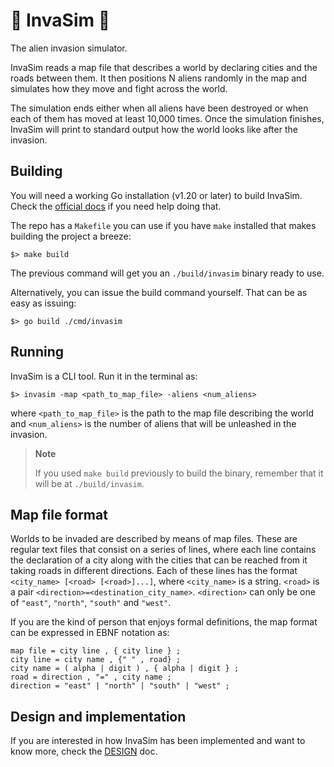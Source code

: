 # 👾 InvaSim 👾

The alien invasion simulator.

InvaSim reads a map file that describes a world by declaring cities and the roads between them. It then positions N aliens randomly in the map and simulates how they move and fight across the world.

The simulation ends either when all aliens have been destroyed or when each of them has moved at least 10,000 times. Once the simulation finishes, InvaSim will print to standard output how the world looks like after the invasion.

## Building

You will need a working Go installation (v1.20 or later) to build InvaSim. Check the [official docs](https://go.dev/doc/install) if you need help doing that.

The repo has a `Makefile` you can use if you have `make` installed that makes building the project a breeze:

```
$> make build
```

The previous command will get you an `./build/invasim` binary ready to use.

Alternatively, you can issue the build command yourself. That can be as easy as issuing:

```
$> go build ./cmd/invasim
```

## Running

InvaSim is a CLI tool. Run it in the terminal as:

```
$> invasim -map <path_to_map_file> -aliens <num_aliens>
```

where `<path_to_map_file>` is the path to the map file describing the world and `<num_aliens>` is the number of aliens that will be unleashed in the invasion.

> **Note**
>
> If you used `make build` previously to build the binary, remember that it will be at `./build/invasim`.

## Map file format

Worlds to be invaded are described by means of map files. These are regular text files that consist on a series of lines, where each line contains the declaration of a city along with the cities that can be reached from it taking roads in different directions. Each of these lines has the format `<city_name> [<road> [<road>]...]`, where `<city_name>` is a string. `<road>` is a pair `<direction>=<destination_city_name>`. `<direction>` can only be one of `"east"`, `"north"`, `"south"` and `"west"`.

If you are the kind of person that enjoys formal definitions, the map format can be expressed in EBNF notation as:

```ebnf
map file = city line , { city line } ;
city line = city name , {" " , road} ;
city name = ( alpha | digit ) , { alpha | digit } ;
road = direction , "=" , city name ;
direction = "east" | "north" | "south" | "west" ;
```

## Design and implementation

If you are interested in how InvaSim has been implemented and want to know more, check the [DESIGN](./DESIGN.md) doc.
